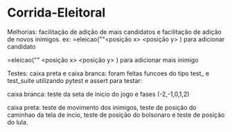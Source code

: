 # Corrida-Eleitoral
Melhorias:
facilitação de adição de mais candidatos e facilitação de adição de novos inimigos. ex: 
<variavel>=eleicao("<nome candidato>"<posição x> <posição y> <velocidade>) para adicionar candidato

<variavel>=eleicao("<nome inimigo>" <posição x> <posição y> <velocidade>) para adicionar mais inimigo

Testes:
caixa preta e caixa branca:
  foram feitas funcoes do tipo test_ e test_suite utilizando pytest e assert para testar:
  
  caixa branca:
  teste da seta de inicio do jogo e fases (-2,-1,0,1,2) 
  
  caixa preta:
  teste de movimento dos inimigos, teste de posição do caminhao da tela de incio,
  teste de posição do bolsonaro e teste de posição do lula.

